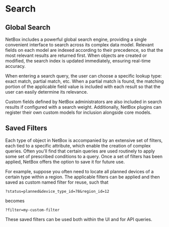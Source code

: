 # Search

## Global Search

NetBox includes a powerful global search engine, providing a single convenient interface to search across its complex data model. Relevant fields on each model are indexed according to their precedence, so that the most relevant results are returned first. When objects are created or modified, the search index is updated immediately, ensuring real-time accuracy.

When entering a search query, the user can choose a specific lookup type: exact match, partial match, etc. When a partial match is found, the matching portion of the applicable field value is included with each result so that the user can easily determine its relevance.

Custom fields defined by NetBox administrators are also included in search results if configured with a search weight. Additionally, NetBox plugins can register their own custom models for inclusion alongside core models.

## Saved Filters

Each type of object in NetBox is accompanied by an extensive set of filters, each tied to a specific attribute, which enable the creation of complex queries. Often you'll find that certain queries are used routinely to apply some set of prescribed conditions to a query. Once a set of filters has been applied, NetBox offers the option to save it for future use.

For example, suppose you often need to locate all planned devices of a certain type within a region. The applicable filters can be applied and then saved as custom named filter for reuse, such that

```
?status=planned&device_type_id=78&region_id=12
```

becomes

```
?filter=my-custom-filter
```

These saved filters can be used both within the UI and for API queries.
